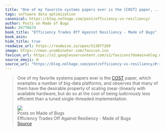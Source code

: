 ```yaml
---
title: "One of my favorite systems papers ever is the [COST] paper, ..."
tags: software data optimization
canonical: https://blog.nelhage.com/post/efficiency-vs-resiliency/
author: Posts on Made of Bugs
book: 26776674
book_title: "Efficiency Trades Off Against Resiliency - Made of Bugs"
book_asin: 
hide_title: true
readwise_url: https://readwise.io/open/513877269
image: https://news.ycombinator.com/favicon.ico
favicon_url: https://s2.googleusercontent.com/s2/favicons?domain=blog.nelhage.com
source_emoji: 🌐
source_url: "https://blog.nelhage.com/post/efficiency-vs-resiliency/#:~:text=One%20of%20my,tuned%20single-threaded%20implementation."
---
```


> One of my favorite systems papers ever is the [COST](https://www.usenix.org/system/files/conference/hotos15/hotos15-paper-mcsherry.pdf) paper, which examples a number of big-data platforms, and observes that many of them have the desirable property of scaling (near-)linearly with available hardware, but do so at the cost of being *ludicrously* less efficient than a tuned single-threaded implementation.
> <div class="quoteback-footer"><div class="quoteback-avatar"><img class="mini-favicon" src="https://s2.googleusercontent.com/s2/favicons?domain=blog.nelhage.com"></div><div class="quoteback-metadata"><div class="metadata-inner"><span style="display:none">FROM:</span><div aria-label="Posts on Made of Bugs" class="quoteback-author"> Posts on Made of Bugs</div><div aria-label="Efficiency Trades Off Against Resiliency - Made of Bugs" class="quoteback-title"> Efficiency Trades Off Against Resiliency - Made of Bugs</div></div></div><div class="quoteback-backlink"><a target="_blank" aria-label="go to the full text of this quotation" rel="noopener" href="https://blog.nelhage.com/post/efficiency-vs-resiliency/#:~:text=One%20of%20my,tuned%20single-threaded%20implementation." class="quoteback-arrow"> Source</a></div></div>